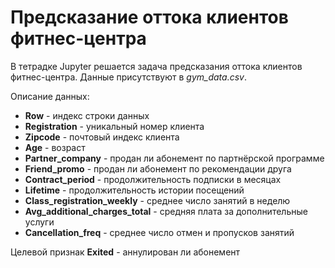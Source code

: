 # Предсказание оттока клиентов фитнес-центра

В тетрадке Jupyter решается задача предсказания оттока клиентов фитнес-центра. Данные присутствуют в *gym_data.csv*.

Описание данных:

* **Row** - индекс строки данных
* **Registration** - уникальный номер клиента
* **Zipcode** - почтовый индекс клиента
* **Age** - возраст
* **Partner_company** - продан ли абонемент по партнёрской программе
* **Friend_promo** - продан ли абонемент по рекомендации друга
* **Contract_period** - продолжительность подписки в месяцах
* **Lifetime** - продолжительность истории посещений
* **Class_registration_weekly** - среднее число занятий в неделю
* **Avg_additional_charges_total** - средняя плата за дополнительные услуги
* **Cancellation_freq** - среднее число отмен и пропусков занятий

Целевой признак **Exited** - аннулирован ли абонемент
